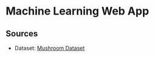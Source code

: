 # Machine Learning Web App
## Sources
- Dataset: [Mushroom Dataset](http://archive.ics.uci.edu/ml/datasets/Mushroom?ref=datanews.io)
    
